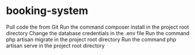 # booking-system

Pull code the from Git
Run the command composer install in the project root directory
Change the database credentials in the .env file
Run the command php artisan migrate in the project root directory
Run the command php artisan serve in the project root directory

